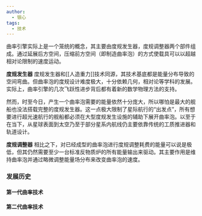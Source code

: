 ```yaml
---
author:
  - 银心
tags:
  - 技术
---
```

曲率引擎实际上是一个笼统的概念，其主要由度规发生器，度规调整器两个部件组成。通过延展后方空间，压缩前方空间（即制造曲率泡）的方式使载具可以以超越相对论限制的速度运动。

**度规发生器**
度规发生器和[[人造重力]]技术同源，其技术基底都是能量分布导致的空间弯曲。但曲率泡的度规设计难度极大，十分依赖几何，相对论等学科的发展。实际上，曲率引擎的几次飞跃性进步背后都有着新的数学物理方法的支持。

然而，时至今日，产生一个曲率泡需要的能量依然十分庞大，所以哪怕是最大的舰船也没法搭载完整的度规发生器。这一点极大限制了星际航行的“出发点”，所有想要进行超光速航行的舰船都必须在大型度规发生设施的辅助下展开曲率泡。以至于在当下，从星球表面到太空乃至于部分星系内航线仍主要依靠传统的工质推进器和轨道设计。

**度规调整器**
相比之下，对已经成型的曲率泡进行度规调整耗费的能量可以说是极低，但其仍然需要至少一台标准反物质炉的所有能量输出来驱动。其主要作用是维持曲率泡并通过略微调整能量场分布来改变曲率泡的速度。



### 发展历史

#### 第一代曲率技术


#### 第二代曲率技术

